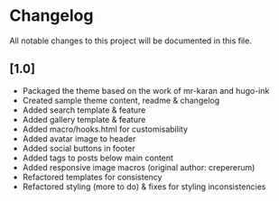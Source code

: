 
# Changelog

All notable changes to this project will be documented in this file.

## [1.0]

- Packaged the theme based on the work of mr-karan and hugo-ink
- Created sample theme content, readme & changelog
- Added search template & feature
- Added gallery template & feature
- Added macro/hooks.html for customisability
- Added avatar image to header
- Added social buttons in footer
- Added tags to posts below main content
- Added responsive image macros (original author: crepererum)
- Refactored templates for consistency
- Refactored styling (more to do) & fixes for styling inconsistencies
